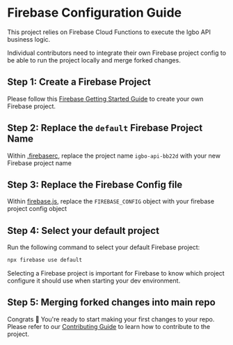 # Firebase Configuration Guide

This project relies on Firebase Cloud Functions to execute the Igbo API business logic.

Individual contributors need to integrate their own Firebase project config to be able to run the project locally and merge forked changes.

## Step 1: Create a Firebase Project

Please follow this [Firebase Getting Started Guide](https://firebase.google.com/docs/web/setup) to create your own Firebase project.

## Step 2: Replace the `default` Firebase Project Name

Within [.firebaserc](https://github.com/nkowaokwu/igbo_api/blob/master/.firebaserc), replace the project name `igbo-api-bb22d` with your new Firebase project name

## Step 3: Replace the Firebase Config file

Within [firebase.js](https://github.com/nkowaokwu/igbo_api/blob/master/src/services/firebase.js#L5-L13), replace the `FIREBASE_CONFIG` object with your firebase project config object

## Step 4: Select your default project

Run the following command to select your default Firebase project:

```bash
npx firebase use default
```

Selecting a Firebase project is important for Firebase to know which project configure it should use when starting your dev environment.

## Step 5: Merging forked changes into main repo

Congrats 🎉 You're ready to start making your first changes to your repo. Please refer to our [Contributing Guide](https://github.com/nkowaokwu/igbo_api/blob/master/.github/CONTRIBUTING.md) to learn how to contribute to the project.
